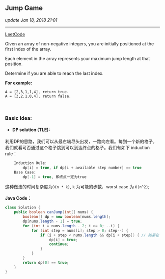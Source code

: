 ## Jump Game
_update Jan 18, 2018  21:01_

---
[LeetCode](https://leetcode.com/problems/jump-game/description/)

Given an array of non-negative integers, you are initially positioned at the first index of the array.

Each element in the array represents your maximum jump length at that position.

Determine if you are able to reach the last index.

**For example:**

    A = [2,3,1,1,4], return true.
    A = [3,2,1,0,4], return false.    
    
<br>

### Basic Idea:
*  #### DP solution (TLE):
利用DP的思路，我们可以从最右端尽头出发，一路向左看。每到一个新的格子，我们就看可否通过这个格子跳到可以到达终点的格子。我们有如下 induction rule：
```java
    Induction Rule:
        dp[i] = true, if dp[i + available step number] == true
    Base Case:
        dp[-1] = true, 即终点一定为true
```
这种做法的时间复杂度为`O(n * k)`, k 为可能的步数，worst case 为 `O(n^2)`;  
<br>
**Java Code：**  
```java
class Solution {
    public boolean canJump(int[] nums) {
        boolean[] dp = new boolean[nums.length];
        dp[nums.length - 1] = true;
        for (int i = nums.length - 2; i >= 0; --i) {
            for (int step = nums[i]; step > 0; step--) {
                if (i + step < nums.length && dp[i + step]) { // 如果在 i 格子所能走的步数范围内能走到 true 的格子，则表示能走到终点
                    dp[i] = true;
                    continue;
                }
            }
        }
        return dp[0] == true;
    }
}
```













    
    